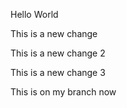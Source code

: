 Hello World

This is a new change

This is a new change 2

This is a new change 3

This is on my branch now